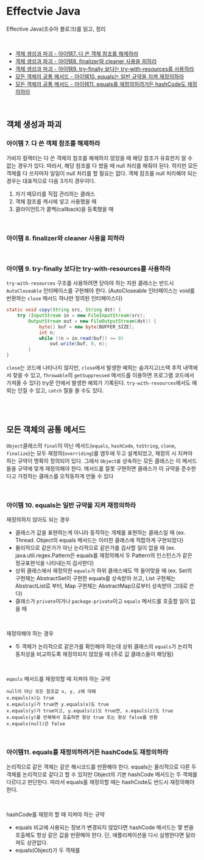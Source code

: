 # Effectvie Java

Effective Java(조슈아 블로크)를 읽고, 정리

<br/>

- [객체 생성과 파괴 - 아이템7. 다 쓴 객체 참조를 해제하라](#item7)
- [객체 생성과 파괴 - 아이템8. finalizer와 cleaner 사용을 피하라](#item8)
- [객체 생성과 파괴 - 아이템9. try-finally 보다는 try-with-resources를 사용하라](#item9)
- [모든 객체의 공통 메서드 - 아이템10. equals는 일반 규약을 지켜 재정의하라](#item10)
- [모든 객체의 공통 메서드 - 아이템11. equals를 재정의하려거든 hashCode도 재정의하라](#item11)

<br/>

## 객체 생성과 파괴

### <a name="itme7"></a>아이템 7. 다 쓴 객체 참조를 해제하라

가비지 컬렉터는 다 쓴 객체의 참조를 해제하지 않았을 때 해당 참조가 유효한지 알 수 없는 경우가 있다. 따라서, 해당 참조를 다 썼을 때 null 처리를 해줘야 된다. 하지만 모든 객체를 다 쓰자마자 일일이 null 처리를 할 필요는 없다. 객체 참조를 null 처리해야 되는 경우는 대표적으로 다음 3가지 경우이다.

1. 자기 메모리를 직접 관리하는 클래스
2. 객체 참조를 캐시에 넣고 사용했을 때
3. 클라이언트가 콜백(callback)을 등록했을 때

<br/>

### <a name="itme8"></a>아이템 8. finalizer와 cleaner 사용을 피하라

<br/>

### <a name="itme9"></a>아이템 9. try-finally 보다는 try-with-resources를 사용하라

`try-with-resources` 구조를 사용하려면 닫아야 하는 자원 클래스는 반드시 `AutoCloseable` 인터페이스를 구현해야 한다.
(AutoCloseable 인터페이스는 void를 반환하는 `close` 메서드 하나만 정의된 인터페이스다)

```java
static void copy(String src, String dst) {
    try (InputStream in = new FileInputStream(src);
        OutputStream out = new FileOutputStream(dst)) {
            byte[] buf = new byte[BUFFER_SIZE];
            int n;
            while ((n = in.read(buf)) >= 0)
                out.write(buf, 0, n);
        }
}
```

`close`는 코드에 나타나지 않지만, `close`에서 발생한 예외는 숨겨지고(스택 추적 내역에서 찾을 수 있고, `Throwable`의 `getSuppressed` 메서드를 이용하면 프로그램 코드에서 가져올 수 있다) try문 안에서 발생한 예외가 기록된다.
`try-with-resources`에서도 예외는 던질 수 있고, `catch` 절을 쓸 수도 있다.

<br/>
<br/>

## 모든 객체의 공통 메서드

`Object`클래스의 `final`이 아닌 메서드(`equals`, `hashCode`, `toString`, `clone`, `finalize`)는 모두 재정의(`overriding`)를 염두에 두고 설계되었고, 재정의 시 지켜야 하는 규약이 명확히 정의되어 있다. 그래서 `Object를` 상속하는 모든 클래스는 이 메서드들을 규약에 맞게 재정의해야 한다. 메서드를 잘못 구현하면 클래스가 이 규약을 준수한다고 가정하는 클래스를 오작동하게 만들 수 있다

<br/>

### <a name="itme10"></a>아이템 10. equals는 일반 규약을 지켜 재정의하라

재정의하지 않아도 되는 경우

- 클래스가 값을 표현하는게 아니라 동작하는 개체를 표현하는 클래스일 때 (ex. Thread. Object의 equals 메서드는 이러한 클래스에 적합하게 구현되었다)
- 물리적으로 같은가가 아닌 논리적으로 같은가를 검사할 일이 없을 때 (ex. java.util.regex.Pattern은 equals를 재정의해서 두 Pattern의 인스턴스가 같은 정규표현식을 나타내는지 검사한다)
- 상위 클래스에서 재정의한 `equals`가 하위 클래스에도 딱 들어맞을 때 (ex. Set의 구현체는 AbstractSet이 구현한 equals를 상속받아 쓰고, List 구현체는 AbstractList로 부터, Map 구현체는 AbstractMap으로부터 상속받아 그대로 쓴다)
- 클래스가 `private`이거나 `package-private`이고 `equals` 메서드를 호출할 일이 없을 때

<br/>

재정의해야 하는 경우

- 두 객체가 논리적으로 같은가를 확인해야 하는데 상위 클래스의 `equals`가 논리적 동치성을 비교하도록 재정의되지 않았을 때 (주로 값 클래스들이 해당됨)

<br/>

`eqauls` 메서드를 재정의할 때 지켜야 하는 규약

```
null이 아닌 모든 참조값 x, y, z에 대해
x.eqauls(x)는 true
x.eqauls(y)가 true면 y.equals(x)도 true
x.equals(y)가 true이고, y.equals(z)도 true면, x.eqauls(z)도 true
x.equals(y)를 반복해서 호출하면 항상 true 또는 항상 false를 반환
x.equals(null)은 false
```

<br/>

### <a name="itme11"></a>아이템11. equals를 재정의하려거든 hashCode도 재정의하라

논리적으로 같은 객체는 같은 해시코드를 반환해야 한다. equals는 물리적으로 다른 두 객체를 논리적으로 같다고 할 수 있지만 Object의 기본 hashCode 메서드는 두 객체를 다르다고 판단한다. 따라서 equals를 재정의할 때는 hashCode도 반드시 재정의해야 한다.

<br/>

hashCode를 재정의 할 때 지켜야 하는 규약

- equals 비교에 사용되는 정보가 변경되지 않았다면 hashCode 메서드는 몇 번을 호출해도 항상 같은 값을 반환해야 한다. 단, 애플리케이션을 다시 실행한다면 달라져도 상관없다.
- equals(Object)가 두 객체를
